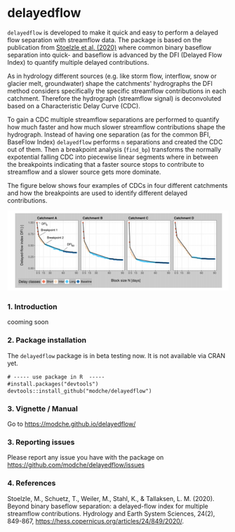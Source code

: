 # delayedflow

`delayedflow` is developed to make it quick and easy to perform a delayed flow separation with streamflow data. The package is based on the publication from  [Stoelzle et al. (2020)](https://hess.copernicus.org/articles/24/849/2020/) where common binary baseflow separation into quick- and baseflow is advanced by the DFI (Delayed Flow Index) to quantify multiple delayed contributions.

As in hydrology different sources (e.g. like storm flow, interflow, snow or glacier melt, groundwater) shape the catchments' hydrographs the DFI method considers specifically the specific streamflow contributions in each catchment. Therefore the hydrograph (streamflow signal) is deconvoluted based on a Characteristic Delay Curve (CDC).

To gain a CDC multiple streamflow separations are performed to quantify how much faster and how much slower streamflow contributions shape the hydrograph. Instead of having one separation (as for the common BFI, BaseFlow Index) `delayedflow` performs `n` separations and created the CDC out of them. Then a breakpoint analysis (`find_bp`) transforms the normally expotential falling CDC into piecewise linear segments where in between the breakpoints indicating that a faster source stops to contribute to streamflow and a slower source gets more dominate.

The figure below shows four examples of CDCs in four different catchments and how the breakpoints are used to identify different delayed contributions.

![cdc.png](./vignettes/cdc.png)


### 1. Introduction

cooming soon

### 2. Package installation

The `delayedflow` package is in beta testing now. It is not available via CRAN yet.

```{R}
# ----- use package in R  -----
#install.packages("devtools")
devtools::install_github("modche/delayedflow")
```

### 3. Vignette / Manual

Go to https://modche.github.io/delayedflow/

### 3. Reporting issues

Please report any issue you have with the package on
https://github.com/modche/delayedflow/issues

### 4. References

Stoelzle, M., Schuetz, T., Weiler, M., Stahl, K., & Tallaksen, L. M. (2020). Beyond binary baseflow separation: a delayed-flow index for multiple streamflow contributions. Hydrology and Earth System Sciences, 24(2), 849-867, https://hess.copernicus.org/articles/24/849/2020/.
